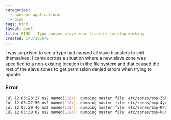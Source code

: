 ```yaml
---
categories:
  - awesome-applications
  - bind
tags: bind
layout: post
title: BIND - Typo caused slave zone transfer to stop working
created: 1437107678
---
```


I was surprised to see a typo had caused all slave transfers to shit themselves. I came across a situation where a new slave zone was specified to a non-existing location in the file system and that caused the rest of the slave zones to get permission denied errors when trying to update.

### Error

```bash
Jul 12 03:23:27 ns2 named[1184]: dumping master file: etc/zones/tmp-Zbk9acg9uv: open: permission denied
Jul 12 03:27:50 ns2 named[1184]: dumping master file: etc/zenos/tmp-4yxBXaUMTq: open: file not found
Jul 12 03:29:46 ns2 named[1184]: dumping master file: etc/zones/tmp-KPqzHa9ev9: open: permission denied
Jul 12 03:38:02 ns2 named[1184]: dumping master file: etc/zones/tmp-kuhtUPjcAi: open: permission denied
```
